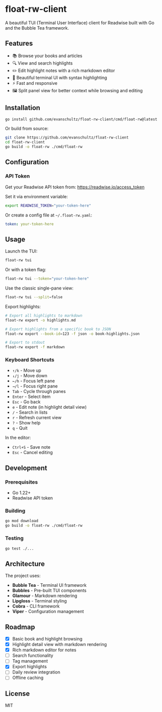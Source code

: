 # float-rw-client

A beautiful TUI (Terminal User Interface) client for Readwise built with Go and the Bubble Tea framework.

## Features

- 📚 Browse your books and articles
- 🔍 View and search highlights
- ✏️ Edit highlight notes with a rich markdown editor
- 🎨 Beautiful terminal UI with syntax highlighting
- ⚡ Fast and responsive
- 🖼️ Split panel view for better context while browsing and editing

## Installation

```bash
go install github.com/evanschultz/float-rw-client/cmd/float-rw@latest
```

Or build from source:

```bash
git clone https://github.com/evanschultz/float-rw-client
cd float-rw-client
go build -o float-rw ./cmd/float-rw
```

## Configuration

### API Token

Get your Readwise API token from: https://readwise.io/access_token

Set it via environment variable:
```bash
export READWISE_TOKEN="your-token-here"
```

Or create a config file at `~/.float-rw.yaml`:
```yaml
token: your-token-here
```

## Usage

Launch the TUI:
```bash
float-rw tui
```

Or with a token flag:
```bash
float-rw tui --token="your-token-here"
```

Use the classic single-pane view:
```bash
float-rw tui --split=false
```

Export highlights:
```bash
# Export all highlights to markdown
float-rw export -o highlights.md

# Export highlights from a specific book to JSON
float-rw export --book-id=123 -f json -o book-highlights.json

# Export to stdout
float-rw export -f markdown
```

### Keyboard Shortcuts

- `↑/k` - Move up
- `↓/j` - Move down
- `←/h` - Focus left pane
- `→/l` - Focus right pane
- `Tab` - Cycle through panes
- `Enter` - Select item
- `Esc` - Go back
- `e` - Edit note (in highlight detail view)
- `/` - Search in lists
- `r` - Refresh current view
- `?` - Show help
- `q` - Quit

In the editor:
- `Ctrl+S` - Save note
- `Esc` - Cancel editing

## Development

### Prerequisites

- Go 1.22+
- Readwise API token

### Building

```bash
go mod download
go build -o float-rw ./cmd/float-rw
```

### Testing

```bash
go test ./...
```

## Architecture

The project uses:
- **Bubble Tea** - Terminal UI framework
- **Bubbles** - Pre-built TUI components
- **Glamour** - Markdown rendering
- **Lipgloss** - Terminal styling
- **Cobra** - CLI framework
- **Viper** - Configuration management

## Roadmap

- [x] Basic book and highlight browsing
- [x] Highlight detail view with markdown rendering
- [x] Rich markdown editor for notes
- [ ] Search functionality
- [ ] Tag management
- [x] Export highlights
- [ ] Daily review integration
- [ ] Offline caching

## License

MIT